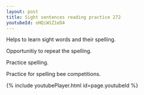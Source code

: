 ```yaml
---
layout: post
title: Sight sentences reading practice 272
youtubeId: oHQiW1Z1eD4
---
```

 
 
Helps to learn sight words and their spelling.

Opportunitiy to repeat the spelling. 

Practice spelling. 
 
Practice for spelling bee competitions. 
 
{% include youtubePlayer.html id=page.youtubeId %}
 
 
